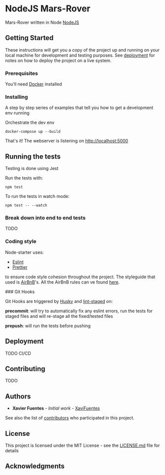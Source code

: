 # NodeJS Mars-Rover

Mars-Rover written in Node [NodeJS](https://nodejs.org/en/) 

## Getting Started

These instructions will get you a copy of the project up and running on your local machine for development and testing purposes. See [deployment](deployment) for notes on how to deploy the project on a live system.

### Prerequisites

You'll need [Docker](https://www.docker.com/products/docker-desktop) installed

### Installing

A step by step series of examples that tell you how to get a development env running

Orchestrate the dev env

```
docker-compose up --build
```

That's it! The webserver is listening on [http://localhost:5000](http://localhost:5000)

## Running the tests

Testing is done using Jest

Run the tests with:

```
npm test
```

To run the tests in watch mode:
```
npm test -- --watch
```

### Break down into end to end tests

TODO

### Coding style

Node-starter uses:

- [Eslint](https://eslint.org/)
- [Prettier](https://github.com/prettier/prettier)

to ensure code style cohesion throughout the project. The styleguide that used is [AirBnB](https://github.com/airbnb/javascript)'s. All the AirBnB rules can ve found [here](https://github.com/airbnb/javascript).

### Git Hooks

Git Hooks are triggered by [Husky](https://github.com/typicode/husky) and [lint-staged](https://github.com/okonet/lint-staged) on:

**precommit**: will try to automatically fix any eslint errors, run the tests for staged files and will re-stage all the fixed/tested files

**prepush**: will run the tests before pushing

## <a name="deployment"></a>Deployment

TODO CI/CD

## Contributing

TODO

## Authors

* **Xavier Fuentes** - *Initial work* - [XaviFuentes](https://github.com/xavierfuentes)

See also the list of [contributors](https://github.com/your/project/contributors) who participated in this project.

## License

This project is licensed under the MIT License - see the [LICENSE.md](LICENSE.md) file for details

## Acknowledgments
